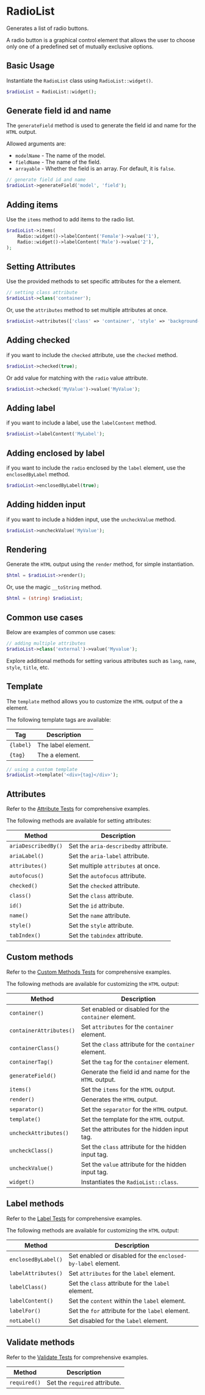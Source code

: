 # RadioList

Generates a list of radio buttons.

A radio button is a graphical control element that allows the user to choose only one of a predefined set of mutually
exclusive options.

## Basic Usage

Instantiate the `RadioList` class using `RadioList::widget()`.

```php
$radioList = RadioList::widget();
```

## Generate field id and name

The `generateField` method is used to generate the field id and name for the `HTML` output.

Allowed arguments are:

- `modelName` - The name of the model.
- `fieldName` - The name of the field.
- `arrayable` - Whether the field is an array. For default, it is `false`.

```php
// generate field id and name
$radioList->generateField('model', 'field');
```

## Adding items

Use the `items` method to add items to the radio list.

```php
$radioList->items(
    Radio::widget()->labelContent('Female')->value('1'),
    Radio::widget()->labelContent('Male')->value('2'),
);
```

## Setting Attributes

Use the provided methods to set specific attributes for the a element.

```php
// setting class attribute
$radioList->class('container');
```

Or, use the `attributes` method to set multiple attributes at once.

```php
$radioList->attributes(['class' => 'container', 'style' => 'background-color: #eee;']);
```

## Adding checked

if you want to include the `checked` attribute, use the `checked` method.

```php
$radioList->checked(true);
```

Or add value for matching with the `radio` value attribute.

```php
$radioList->checked('MyValue')->value('MyValue');
```

## Adding label

if you want to include a label, use the `labelContent` method.

```php
$radioList->labelContent('MyLabel');
```

## Adding enclosed by label

if you want to include the `radio` enclosed by the `label` element, use the `enclosedByLabel` method.

```php
$radioList->enclosedByLabel(true);
```

## Adding hidden input

if you want to include a hidden input, use the `uncheckValue` method.

```php
$radioList->uncheckValue('MyValue');
```

## Rendering

Generate the `HTML` output using the `render` method, for simple instantiation. 

```php
$html = $radioList->render();
```

Or, use the magic `__toString` method.

```php
$html = (string) $radioList;
```

## Common use cases

Below are examples of common use cases:

```php
// adding multiple attributes
$radioList->class('external')->value('Myvalue');
```

Explore additional methods for setting various attributes such as `lang`, `name`, `style`, `title`, etc.

## Template

The `template` method allows you to customize the `HTML` output of the a element.

The following template tags are available:

| Tag       | Description        |
| --------- | ------------------ |
| `{label}` | The label element. |
| `{tag}`   | The a element.     |

```php
// using a custom template
$radioList->template('<div>{tag}</div>');
```

## Attributes

Refer to the [Attribute Tests](https://github.com/php-forge/html/blob/main/tests/Input/RadioList/AttributeTest.php) for
comprehensive examples.

The following methods are available for setting attributes:

| Method             | Description                                                                                     |
| ------------------ | ----------------------------------------------------------------------------------------------- |
| `ariaDescribedBy()`| Set the `aria-describedby` attribute.                                                           |
| `ariaLabel()`      | Set the `aria-label` attribute.                                                                 |
| `attributes()`     | Set multiple `attributes` at once.                                                              |
| `autofocus()`      | Set the `autofocus` attribute.                                                                  |
| `checked()`        | Set the `checked` attribute.                                                                    |
| `class()`          | Set the `class` attribute.                                                                      |
| `id()`             | Set the `id` attribute.                                                                         |
| `name()`           | Set the `name` attribute.                                                                       |
| `style()`          | Set the `style` attribute.                                                                      |
| `tabIndex()`       | Set the `tabindex` attribute.                                                                   |

## Custom methods

Refer to the [Custom Methods Tests](https://github.com/php-forge/html/blob/main/tests/Input/RadioList/CustomMethodTest.php)
for comprehensive examples.

The following methods are available for customizing the `HTML` output:

| Method                       | Description                                                                           |
| ---------------------------- | ------------------------------------------------------------------------------------- |
| `container()`                | Set enabled or disabled for the `container` element.                                  |
| `containerAttributes()`      | Set `attributes` for the `container` element.                                         |
| `containerClass()`           | Set the `class` attribute for the `container` element.                                |
| `containerTag()`             | Set the `tag` for the `container` element.                                            |
| `generateField()`            | Generate the field id and name for the `HTML` output.                                 |
| `items()`                    | Set the `items` for the `HTML` output.                                                |
| `render()`                   | Generates the `HTML` output.                                                          |
| `separator()`                | Set the `separator` for the `HTML` output.                                            |
| `template()`                 | Set the template for the `HTML` output.                                               |
| `uncheckAttributes()`        | Set the attributes for the hidden input tag.                                          |
| `uncheckClass()`             | Set the `class` attribute for the hidden input tag.                                   |
| `uncheckValue()`             | Set the `value` attribute for the hidden input tag.                                   |
| `widget()`                   | Instantiates the `RadioList::class`.                                                  |

## Label methods

Refer to the [Label Tests](https://github.com/php-forge/html/blob/main/tests/Input/RadioList/LabelTest.php) for
comprehensive examples.

The following methods are available for customizing the `HTML` output:

| Method             | Description                                                                                     |
| ------------------ | ----------------------------------------------------------------------------------------------- |
| `enclosedByLabel()`| Set enabled or disabled for the `enclosed-by-label` element.                                    |
| `labelAttributes()`| Set `attributes` for the `label` element.                                                       |
| `labelClass()`     | Set the `class` attribute for the `label` element.                                              |
| `labelContent()`   | Set the `content` within the `label` element.                                                   |
| `labelFor()`       | Set the `for` attribute for the `label` element.                                                |
| `notLabel()`       | Set disabled for the `label` element.   

## Validate methods

Refer to the [Validate Tests](https://github.com/php-forge/html/blob/main/tests/Input/RadioList/ValidateTest.php) for
comprehensive examples.

| Method         | Description                                                                                         |
| -------------- | --------------------------------------------------------------------------------------------------- |
| `required()`   | Set the `required` attribute.                                                                       |
